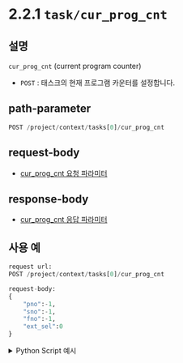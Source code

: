 ﻿# 2.2.1 `task/cur_prog_cnt`

## 설명

`cur_prog_cnt` (current program counter)

- `POST` : 태스크의 현재 프로그램 카운터를 설정합니다.

## path-parameter

```python
POST /project/context/tasks[0]/cur_prog_cnt
```

## request-body

- [cur_prog_cnt 요청 파라미터](../../7-schema/cur_prog_cnt.md/#request-body)

## response-body

- [cur_prog_cnt 응답 파라미터](../../7-schema/cur_prog_cnt.md/#response-body)

## 사용 예

```python
request url:
POST /project/context/tasks[0]/cur_prog_cnt

request-body:
{
    "pno":-1,
    "sno":-1,
    "fno":-1,
    "ext_sel":0
}
```
<details><summary>Python Script 예시</summary>

```python
import requests

def post_cur_prog_cnt() -> dict:
	base_url        = 'http://192.168.1.150:8888'
	path_parameter  = '/project/context/tasks[0]/cur_prog_cnt'
	headers 		= { 'Content-Type': 'application/json; charset=utf-8' }
	body 			= {"pno":-1, "sno":-1, "fno":-1, "ext_sel":0 }

	response = requests.request("POST", base_url + path_parameter, headers=headers, json=body)

	return response.json()

print(post_cur_prog_cnt())
```
```sh
$python python test.py
{'_type': 'JObject', 'sno_new': 0, 'fno_new': 2, 'ln_new': 2, 'ofs_moved': 0}
```

</details>